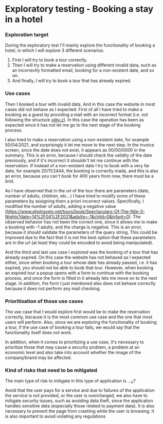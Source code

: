 # Exploratory testing - Booking a stay in a hotel

### Exploration target
During the exploratory test I'll mainly explore the functionality of booking a hotel, in which I will explore 3 different scenarios. 

1. First I will try to book a tour correctly. 
2. Then I will try to make a reservation using different invalid data, such as an incorrectly formatted email, booking for a non-existent date, and so on. 
3. And finally, I will try to book a tour that has already expired.

### Use cases

Then I booked a tour with invalid data.
And in this case the website in most cases did not behave as I expected. First of all I have tried to make a booking as a guest by providing a mail with an incorrect format (i.e. not following the structure x@y.z). In this case the operation has been as expected since it has not let me go to the next stage of the booking process.

I also tried to make a reservation using a non-existent date, for example 50/04/2021, and surprisingly it let me move to the next step. In the invoice screen, since the date does not exist, it appears as 00/00/0000 in the summary. This is an error, because I should check the validity of the date previously, and if it's incorrect it shouldn't let me continue with the reservation. If instead of a non-existent date I try to book with a very far date, for example 20/11/2444, the booking is correctly made, and this is also an error, because you can't book for 400 years from now, there must be a limit.

As I have observed that in the url of the tour there are parameters (date, number of adults, children, etc...) I have tried to modify some of these parameters by assigning them a priori incorrect values. Specifically, I modified the number of adults, adding a negative value (https://www.phptravels.net/tours/book/Spectaculars-Of-The-Nile-3-Nights?date=14%2F04%2F2021&adults=-1&child=0&infant=0). The observed behavior has not been the correct one, since it allows me to make a booking with -1 adults, and the charge is negative. This is an error, because it should validate the parameters of the query string. This could be improved due to the fact that it is not the best option that these parameters are in the url (at least they could be encoded to avoid being manipulated).

And the third and last use case I explored was the booking of a tour that has already expired. On this case the website has not behaved as I expected either, since when booking a tour whose date has already passed, i.e. it has expired, you should not be able to book that tour. However, when booking an expired tour a popup opens with a form to continue with the booking process, and once the form is filled in it already lets me move on to the next stage. In addition, the form I just mentioned also does not behave correctly because it does not perform any mail checking.

### Prioritisation of those use cases
The use case that I would explore first would be to make the reservation correctly, because it is the most common use case and the one that most users will perform. Also, since we are exploring the functionality of booking a tour, if the use case of booking a tour fails, we would say that the functionality itself does not work.

In addition, when it comes to prioritizing a use case, it's necessary to prioritize those that may cause a security problem, a problem at an economic level and also take into account whether the image of the company/brand may be affected.

### Kind of risks that need to be mitigated
The main type of risk to mitigate in this type of application is ...¿?

Avoid that the user pays for a service and due to failures of the application the service is not provided, or the user is overcharged, we also have to mitigate security issues, such as avoiding data theft, since the application handles sensitive data (especially those related to payment data). It is also necessary to prevent the page from crashing while the user is browsing. It is also important to avoid violating any regulations